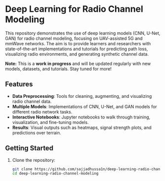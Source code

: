 # Deep Learning for Radio Channel Modeling

This repository demonstrates the use of deep learning models (CNN, U-Net, GAN) for radio channel modeling, focusing on UAV-assisted 5G and mmWave networks. The aim is to provide learners and researchers with state-of-the-art implementations and tutorials for predicting path loss, visualizing radio environments, and generating synthetic channel data.

**Note:** This is a **work in progress** and will be updated regularly with new models, datasets, and tutorials. Stay tuned for more!
## Features
- **Data Preprocessing**: Tools for cleaning, augmenting, and visualizing radio channel data.
- **Multiple Models**: Implementations of CNN, U-Net, and GAN models for different radio network tasks.
- **Interactive Notebooks**: Jupyter notebooks to walk through training, visualization, and fine-tuning models.
- **Results**: Visual outputs such as heatmaps, signal strength plots, and predictions over terrain.

## Getting Started
1. Clone the repository:
   ```bash
   git clone https://github.com/sajjadhussa1n/deep-learning-radio-channel-modeling.git
   cd deep-learning-radio-channel-modeling
